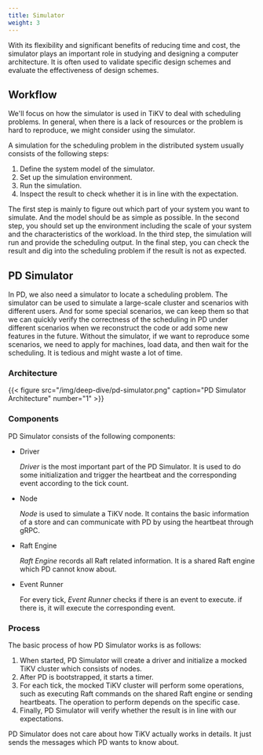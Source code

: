 ```yaml
---
title: Simulator
weight: 3
---
```


With its flexibility and significant benefits of reducing time and cost, the
simulator plays an important role in studying and designing a computer
architecture. It is often used to validate specific design schemes
and evaluate the effectiveness of design schemes.

## Workflow

We'll focus on how the simulator is used in TiKV to deal with scheduling
problems.
In general, when there is a lack of resources or the problem is hard to
reproduce, we might consider using the simulator.

A simulation for the scheduling problem in the distributed system
usually consists of the following steps:

1. Define the system model of the simulator.
2. Set up the simulation environment.
3. Run the simulation.
4. Inspect the result to check whether it is in line with the expectation.

The first step is mainly to figure out which part of your system you want to
simulate. And the model should be as simple as possible. In the second step,
you should set up the environment including the scale of your system and the
characteristics of the workload. In the third step, the simulation will run
and provide the scheduling output. In the final step, you can check the
result and dig into the scheduling problem if the result is not as expected.

## PD Simulator

In PD, we also need a simulator to locate a scheduling problem.
The simulator can be used to simulate a large-scale cluster and scenarios
with different users.
And for some special scenarios, we can keep them so that we can quickly
verify the correctness of the scheduling in PD under different scenarios
when we reconstruct the code or add some new features in the future. Without
the simulator, if we want to reproduce some scenarios, we need to apply for
machines, load data, and then wait for the scheduling. It is tedious and
might waste a lot of time.

### Architecture

{{< figure
    src="/img/deep-dive/pd-simulator.png"
    caption="PD Simulator Architecture"
    number="1" >}}

### Components

PD Simulator consists of the following components:

- Driver

  _Driver_ is the most important part of the PD Simulator. It is used to do
  some initialization and trigger the heartbeat and the corresponding event
  according to the tick count.

- Node

  _Node_ is used to simulate a TiKV node. It contains the basic information
  of a store and can communicate with PD by using the heartbeat through gRPC.

- Raft Engine

  _Raft Engine_ records all Raft related information. It is a shared Raft
  engine which PD cannot know about.

- Event Runner

  For every tick, _Event Runner_ checks if there is an event to execute. if
  there is, it will execute the corresponding event.

### Process

The basic process of how PD Simulator works is as follows:

1. When started, PD Simulator will create a driver and initialize a mocked
TiKV cluster which consists of nodes.
2. After PD is bootstrapped, it starts a timer.
3. For each tick, the mocked TiKV cluster will perform some operations, such
as executing Raft commands on the shared Raft engine or sending heartbeats.
The operation to perform depends on the specific case.
4. Finally, PD Simulator will verify whether the result is in line with our
expectations.

PD Simulator does not care about how TiKV actually works in details. It just
sends the messages which PD wants to know about.
